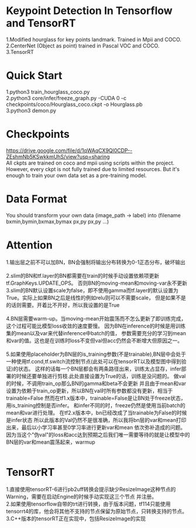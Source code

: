 # Keypoint Detection In Tensorflow and TensorRT
1.Modified hourglass for key points landmark. Trained in Mpii and COCO.<br>
2.CenterNet (Object as point) trained in Pascal VOC and COCO.<br>
3.TensorRT <br>

# Quick Start
1.python3 train_hourglass_coco.py <br>
2.python3 core/infer/freeze_graph.py -CUDA 0 -c checkpoints/coco/Hourglass_coco.ckpt -o Hourglass.pb <br>
3.python3 demon.py<br>

# Checkpoints
https://drive.google.com/file/d/1qWAqCX9Ql0CDP--ZEshmNb5KSwkkmUhS/view?usp=sharing <br>
All ckpts are trained on coco and mpii using scripts within the project.
However, every ckpt is not fully trained due to limited resources. 
But it's enough to train your own data set as a pre-training model.<br>

# Data Format
You should transform your own data (image_path -> label) into 
(filename bxmin,bymin,bxmax,bymax px,py px,py ...) <br>


# Attention
1.输出层之前不可以加BN，BN会强制将输出分布转换为0-1正态分布，破坏输出<br>
<br>
2.slim的BN和tf.layer的BN都需要在train的时候手动设置依赖项更新tf.GraphKeys.UPDATE_OPS。
否则BN的moving-mean和moving-var永不更新
<br>
3.slim的BN默认设置scale为false，即不使用gamma而tf.layer的默认设置为True。实际上如果BN之后是线性的例如relu则可以不需要scale，
但是如果不是的话则需要。开着比不开好，所以我设置的是True<br>
<br>
4.BN层需要warm-up。当moving-mean开始震荡而不怎么更新了即训练完成，这个过程可能比模型loss收敛的速度要慢。
因为BN在inference的时候是用训练集的mean以及var来代替inference中batch的值，
参数需要充分的学习到mean和var的值。这也是在训练时loss不变但val但acc仍然会不断增大但原因之一。<br>
<br>
5.如果使用placeholder为BN层的is_training参数(不是trainable),BN层中会处于一种使用tf.cond,tf.switch流控制节点(此处可以在tensorRT以及模型图中得到验证)的状态。
这样的话每一个BN层都会有两条路径出来，训练太占显存，infer部署的时候还要单独进行剪枝.此处直接设置为True的话，训练是没问题的。
做val的时候，不调用train_op那么BN的gamma和beta不会更新
并且由于mean和var设置为依赖于train_op更新，所以BN在val时所有参数都没有更新，相当于trainable=False
然而在tf1.x版本中，trainable=False是让BN处于freeze状态，用is_training控制是否infer。
和infer不同的时，freeze仍然是使用当前batch的mean和var进行处理。
在tf2.x版本中，bn已经改成了当trainable为False的时候是infer状态
所以此版本的Val仍然不是很准确，所以我将bn层的var和mean打印出来，最后以小学习率甚至0学习率进行更新var和mean
依次弥补造成的问题。因为当这个"伪val"的loss和acc达到预期之后我们唯一需要等待的就是让模型中的BN层的var和mean震荡起来，warmup<br> 
<br>

# TensorRT
1.直接使用tensorRT-6进行pb2uff转换会提示缺少ResizeImage这种节点的Warning，需要在启动Engine的时候手动实现这三个节点
并注册。<br>
2.如果使用tensorflow自带的trt进行转换，由于版本问题，tf114只能使用tensorrt4的库，他会将其他不支持的节点保留为原始节点，只转换支持的节点。<br>
3.C++版本的tensorRT正在实现中，包括ResizeImage的实现
